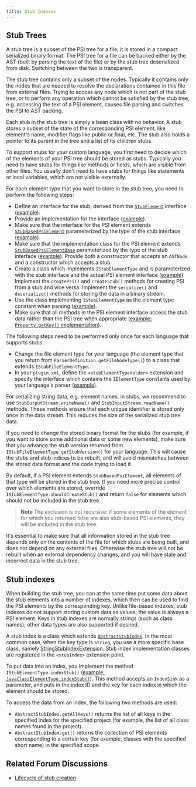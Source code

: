 ```yaml
---
title: Stub Indexes
---
```


## Stub Trees

A stub tree is a subset of the PSI tree for a file; it is stored in a compact serialized binary format. The PSI tree for a file can be backed either by the AST (built by parsing the text of the file) or by the stub tree deserialized from disk. Switching between the two is transparent.

The stub tree contains only a subset of the nodes. Typically it contains only the nodes that are needed to resolve the declarations contained in this file from external files. Trying to access any node which is not part of the stub tree, or to perform any operation which cannot be satisfied by the stub tree, e.g. accessing the text of a PSI element, causes file parsing and switches the PSI to AST backing.

Each stub in the stub tree is simply a bean class with no behavior. A stub stores a subset of the state of the corresponding PSI element, like element's name, modifier flags like public or final, etc. The stub also holds a pointer to its parent in the tree and a list of its children stubs.

To support stubs for your custom language, you first need to decide which of the elements of your PSI tree should be stored as stubs. Typically you need to have stubs for things like methods or fields, which are visible from other files. You usually don't need to have stubs for things like statements or local variables, which are not visible externally.

For each element type that you want to store in the stub tree, you need to perform the following steps:

* Define an interface for the stub, derived from the [`StubElement`](upsource:///platform/core-api/src/com/intellij/psi/stubs/StubElement.java) interface ([example](upsource:///plugins/properties/properties-psi-api/src/com/intellij/lang/properties/psi/PropertyStub.java)).
* Provide an implementation for the interface ([example](upsource:///plugins/properties/properties-psi-impl/src/com/intellij/lang/properties/psi/impl/PropertyStubImpl.java)).
* Make sure that the interface for the PSI element extends [`StubBasedPsiElement`](upsource:///platform/core-api/src/com/intellij/psi/StubBasedPsiElement.java) parameterized by the type of the stub interface ([example](upsource:///plugins/properties/properties-psi-api/src/com/intellij/lang/properties/psi/Property.java)).
* Make sure that the implementation class for the PSI element extends [`StubBasedPsiElementBase`](upsource:///platform/core-impl/src/com/intellij/extapi/psi/StubBasedPsiElementBase.java) parameterized by the type of the stub interface ([example](upsource:///plugins/properties/properties-psi-impl/src/com/intellij/lang/properties/psi/impl/PropertyImpl.java)<!--#L45-->). Provide both a constructor that accepts an `ASTNode` and a constructor which accepts a stub.
* Create a class which implements `IStubElementType` and is parameterized with the stub interface and the actual PSI element interface ([example](upsource:///plugins/properties/properties-psi-impl/src/com/intellij/lang/properties/parsing/PropertyStubElementType.java)). Implement the `createPsi()` and `createStub()` methods for creating PSI from a stub and vice versa. Implement the `serialize()` and `deserialize()` methods for storing the data in a binary stream.
* Use the class implementing `IStubElementType` as the element type constant when parsing ([example](upsource:///plugins/properties/properties-psi-impl/src/com/intellij/lang/properties/parsing/PropertiesElementTypes.java)).
* Make sure that all methods in the PSI element interface access the stub data rather than the PSI tree when appropriate ([example: `Property.getKey()` implementation](upsource:///plugins/properties/properties-psi-impl/src/com/intellij/lang/properties/psi/impl/PropertyImpl.java)<!--#L95-->).

The following steps need to be performed only once for each language that supports stubs:

* Change the file element type for your language (the element type that you return from `ParserDefinition.getFileNodeType()`) to a class that extends `IStubFileElementType`.
* In your `plugin.xml`, define the `<stubElementTypeHolder>` extension and specify the interface which contains the `IElementType` constants used by your language's parser ([example](upsource:///plugins/properties/src/META-INF/plugin.xml)<!--#L55-->).

For serializing string data, e.g. element names, in stubs, we recommend to use `StubOutputStream.writeName()` and `StubInputStream.readName()` methods. These methods ensure that each unique identifier is stored only once in the data stream.  This reduces the size of the serialized stub tree data.

If you need to change the stored binary format for the stubs (for example, if you want to store some additional data or some new elements), make sure that you advance the stub version returned from `IStubFileElementType.getStubVersion()` for your language. This will cause the stubs and stub indices to be rebuilt, and will avoid mismatches between the stored data format and the code trying to load it.

By default, if a PSI element extends `StubBasedPsiElement`, all elements of that type will be stored in the stub tree. If you need more precise control over which elements are stored, override `IStubElementType.shouldCreateStub()` and return `false` for elements which should not be included in the stub tree.

> **Note** The exclusion is not recursive: if some elements of the element for which you returned false are also stub-based PSI elements, they will be included in the stub tree.

It's essential to make sure that all information stored in the stub tree depends only on the contents of the file for which stubs are being built, and does not depend on any external files. Otherwise the stub tree will not be rebuilt when an external dependency changes, and you will have stale and incorrect data in the stub tree.

## Stub indexes

When building the stub tree, you can at the same time put some data about the stub elements into a number of indexes, which then can be used to find the PSI elements by the corresponding key. Unlike file-based indexes, stub indexes do not support storing custom data as values; the value is always a PSI element. Keys in stub indexes are normally strings (such as class names); other data types are also supported if desired.

A stub index is a class which extends [`AbstractStubIndex`](upsource:///platform/indexing-api/src/com/intellij/psi/stubs/AbstractStubIndex.java). In the most common case, when the key type is `String`, you use a more specific base class, namely [StringStubIndexExtension](upsource:///platform/indexing-api/src/com/intellij/psi/stubs/StringStubIndexExtension.java). Stub index implementation classes are registered in the `<stubIndex>` extension point.

To put data into an index, you implement the method `IStubElementType.indexStub()` ([example: `JavaClassElementType.indexStub()`](upsource:///java/java-psi-impl/src/com/intellij/psi/impl/java/stubs/JavaClassElementType.java)<!--#L189-->). This method accepts an `IndexSink` as a parameter, and puts in the index ID and the key for each index in which the element should be stored.

To access the data from an index, the following two methods are used:

* `AbstractStubIndex.getAllKeys()` returns the list of all keys in the specified index for the specified project (for example, the list of all class names found in the project).
* `AbstractStubIndex.get()` returns the collection of PSI elements corresponding to a certain key (for example, classes with the specified short name) in the specified scope.

## Related Forum Discussions

*  [Lifecycle of stub creation](https://intellij-support.jetbrains.com/hc/en-us/community/posts/206121959-Lifecycle-of-stub-creation/comments/206143885)

